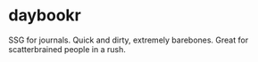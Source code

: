 # daybookr
SSG for journals. Quick and dirty, extremely barebones. Great for scatterbrained people in a rush.
